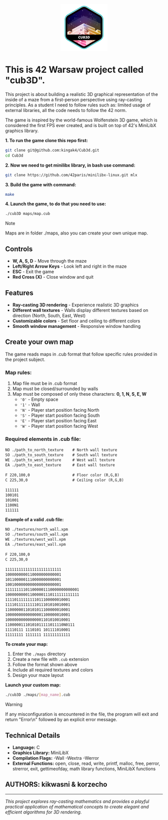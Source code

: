 <p align="center">
  <img src="cub3de.png">
</p>

# This is 42 Warsaw project called "cub3D".

This project is about building a realistic 3D graphical representation of the inside of a maze from a first-person perspective using ray-casting principles. As a student I need to follow rules such as: limited usage of external libraries, all the code needs to follow the 42 norm.

The game is inspired by the world-famous Wolfenstein 3D game, which is considered the first FPS ever created, and is built on top of 42's MiniLibX graphics library.

**1. To run the game clone this repo first:**
```bash
git clone git@github.com:kingak4/Cub3d.git
cd Cub3d
```

**2. Now we need to get minilibx library, in bash use command:**
```bash
git clone https://github.com/42paris/minilibx-linux.git mlx
```

**3. Build the game with command:**
```bash
make
```

**4. Launch the game, to do that you need to use:**
```bash
./cub3D maps/map.cub
```
> [!NOTE]
> Maps are in folder ./maps, also you can create your own unique map.

## Controls
- **W, A, S, D** - Move through the maze
- **Left/Right Arrow Keys** - Look left and right in the maze
- **ESC** - Exit the game
- **Red Cross (X)** - Close window and quit

## Features
- **Ray-casting 3D rendering** - Experience realistic 3D graphics
- **Different wall textures** - Walls display different textures based on direction (North, South, East, West)
- **Customizable colors** - Set floor and ceiling to different colors
- **Smooth window management** - Responsive window handling

## Create your own map

The game reads maps in .cub format that follow specific rules provided in the project subject.

### Map rules:
1. Map file must be in .cub format
2. Map must be closed/surrounded by walls
3. Map must be composed of only these characters: **0, 1, N, S, E, W**
   - `'0'` - Empty space
   - `'1'` - Wall
   - `'N'` - Player start position facing North
   - `'S'` - Player start position facing South
   - `'E'` - Player start position facing East
   - `'W'` - Player start position facing West

### Required elements in .cub file:
```
NO ./path_to_north_texture    # North wall texture
SO ./path_to_south_texture    # South wall texture
WE ./path_to_west_texture     # West wall texture
EA ./path_to_east_texture     # East wall texture

F 220,100,0                   # Floor color (R,G,B)
C 225,30,0                    # Ceiling color (R,G,B)

111111
100101
101001
1100N1
111111
```

**Example of a valid .cub file:**
```
NO ./textures/north_wall.xpm
SO ./textures/south_wall.xpm
WE ./textures/west_wall.xpm
EA ./textures/east_wall.xpm

F 220,100,0
C 225,30,0

1111111111111111111111111
1000000000110000000000001
1011000001110000000000001
1001000000000000000000001
111111111011000001110000000000001
100000000011000001110111111111111
11110111111111011100000010001
11110111111111011101010010001
11000000110101011100000010001
10000000000000001100000010001
10000000000000001101010010001
11000001110101011111011110N0111
11110111 1110101 101111010001
11111111 1111111 111111111111
```

**To create your map:**
1. Enter the `./maps` directory
2. Create a new file with `.cub` extension
3. Follow the format shown above
4. Include all required textures and colors
5. Design your maze layout

**Launch your custom map:**
```bash
./cub3D ./maps/[map_name].cub
```

> [!WARNING]
> If any misconfiguration is encountered in the file, the program will exit and return "Error\n" followed by an explicit error message.

## Technical Details
- **Language:** C
- **Graphics Library:** MiniLibX
- **Compilation Flags:** -Wall -Wextra -Werror
- **External Functions:** open, close, read, write, printf, malloc, free, perror, strerror, exit, gettimeofday, math library functions, MiniLibX functions

## AUTHORS: kikwasni & korzecho

---

*This project explores ray-casting mathematics and provides a playful practical application of mathematical concepts to create elegant and efficient algorithms for 3D rendering.*
